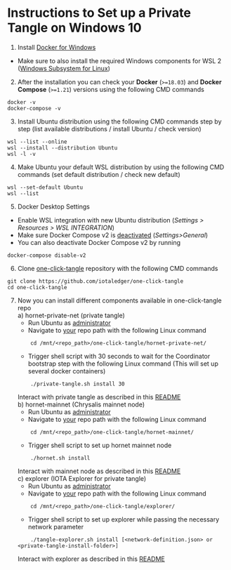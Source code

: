 # Instructions to Set up a Private Tangle on Windows 10

1. Install [Docker for Windows](https://docs.docker.com/desktop/windows/install)
- Make sure to also install the required Windows components for WSL 2 ([Windows Subsystem for Linux](https://docs.microsoft.com/en-us/windows/wsl/about))

2. After the installation you can check your **Docker** (`>=18.03`) and **Docker Compose** (`>=1.21`) versions using the following CMD commands
```console
docker -v
docker-compose -v
```

3. Install Ubuntu distribution using the following CMD commands step by step (list available distributions / install Ubuntu / check version)
```console
wsl --list --online
wsl --install --distribution Ubuntu
wsl -l -v
```

4. Make Ubuntu your default WSL distribution by using the following CMD commands (set default distribution / check new default)
```console
wsl --set-default Ubuntu
wsl --list
```

5. Docker Desktop Settings
- Enable WSL integration with new Ubuntu distribution (*Settings > Resources > WSL INTEGRATION*)
- Make sure Docker Compose v2 is <ins>deactivated</ins> (*Settings>General*)
- You can also deactivate Docker Compose v2 by running
```console
docker-compose disable-v2
```

6. Clone [one-click-tangle](https://github.com/iotaledger/one-click-tangle) repository with the following CMD commands
```console
git clone https://github.com/iotaledger/one-click-tangle
cd one-click-tangle
```

7. Now you can install different components available in one-click-tangle repo
\
    a) hornet-private-net (private tangle)
    - Run Ubuntu as <ins>administrator</ins>
    - Navigate to <ins>your</ins> repo path with the following Linux command
    ```console
        cd /mnt/<repo_path>/one-click-tangle/hornet-private-net/
    ```
    - Trigger shell script with 30 seconds to wait for the Coordinator bootstrap step with the following Linux command (This will set up several docker containers)
    ```console
        ./private-tangle.sh install 30
    ```
    Interact with private tangle as described in this [README](https://github.com/iotaledger/one-click-tangle/blob/a8ff9269b76fd7f3eb1e4ef95426ca8fc263e52b/hornet-private-net/README.md)
\
    b) hornet-mainnet (Chrysalis mainnet node)
    - Run Ubuntu as <ins>administrator</ins>
    - Navigate to <ins>your</ins> repo path with the following Linux command
    ```console
        cd /mnt/<repo_path>/one-click-tangle/hornet-mainnet/
    ```
    - Trigger shell script to set up hornet mainnet node
    ```console
        ./hornet.sh install
    ```
    Interact with mainnet node as described in this [README](https://github.com/iotaledger/one-click-tangle/blob/chrysalis/hornet-mainnet/README.md)
\
    c) explorer (IOTA Explorer for private tangle)
    - Run Ubuntu as <ins>administrator</ins>
    - Navigate to <ins>your</ins> repo path with the following Linux command
    ```console
        cd /mnt/<repo_path>/one-click-tangle/explorer/
    ```
    - Trigger shell script to set up explorer while passing the necessary network parameter
    ```console
        ./tangle-explorer.sh install [<network-definition.json> or <private-tangle-install-folder>]
    ```
    Interact with explorer as described in this [README](https://github.com/iotaledger/one-click-tangle/blob/chrysalis/explorer/README.md)